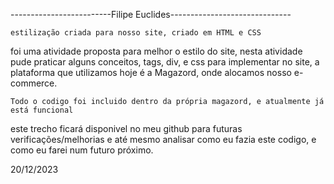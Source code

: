 -------------------------Filipe Euclides------------------------------

    estilização criada para nosso site, criado em HTML e CSS
foi uma atividade proposta para melhor o estilo do site, nesta atividade pude 
praticar alguns conceitos, tags, div, e css para implementar no site, a plataforma que utilizamos hoje
é a Magazord, onde alocamos nosso e-commerce.

    Todo o codigo foi incluido dentro da própria magazord, e atualmente já está funcional

este trecho ficará disponivel no meu github para futuras verificações/melhorias e até mesmo 
analisar como eu fazia este codigo, e como eu farei num futuro próximo.


20/12/2023

